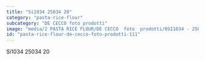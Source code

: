 ```yaml
---
title: "Si1034 25034 20"
category: "pasta-rice-flour"
subcategory: "DE CECCO foto prodotti"
image: "media/2 PASTA RICE FLOUR/DE CECCO  foto  prodotti/0SI1034 - 25034-20.jpg"
id: "pasta-rice-flour-de-cecco-foto-prodotti-111"
---
```


Si1034 25034 20
